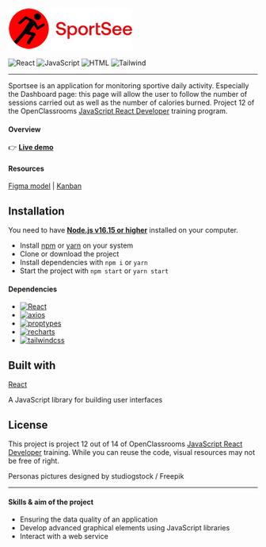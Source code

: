 ![LogoSportsee](public/img/logo_sportsee.png)

![React](https://img.shields.io/badge/react-%2320232a.svg?style=for-the-badge&logo=react&logoColor=%2361DAFB)
![JavaScript](https://img.shields.io/badge/javascript-%23323330.svg?style=for-the-badge&logo=javascript&logoColor=%23F7DF1E)
![HTML](https://img.shields.io/badge/HTML5-E34F26?style=for-the-badge&logo=html5&logoColor=white)
![Tailwind](https://img.shields.io/badge/Tailwind_CSS-38B2AC?style=for-the-badge&logo=tailwind-css&logoColor=white)

---

Sportsee is an application for monitoring sportive daily activity. Especially the Dashboard page: this page will allow the user to follow the number of sessions carried out as well as the number of calories burned.
Project 12 of the OpenClassrooms [JavaScript React Developer](https://openclassrooms.com/fr/paths/516-developpeur-dapplication-javascript-react) training program.

#### Overview

👉 **[Live demo](https://sportsee-zedsc.netlify.app/)**

#### Resources

[Figma model](https://www.figma.com/file/BMomGVZqLZb811mDMShpLu/UI-design-Sportify-FR?node-id=0%3A1) | [Kanban](https://www.notion.so/Tableau-de-bord-SportSee-6686aa4b5f44417881a4884c9af5669e)

## Installation

You need to have **[Node.js v16.15 or higher](https://nodejs.org/en/)** installed on your computer.

- Install [npm](https://www.npmjs.com/) or [yarn](https://yarnpkg.com/) on your system
- Clone or download the project
- Install dependencies with `npm i` or `yarn`
- Start the project with `npm start` or `yarn start`

#### Dependencies

- [![React](https://img.shields.io/github/package-json/dependency-version/zedsc/sportsee/react)](https://reactjs.org/)
- [![axios](https://img.shields.io/github/package-json/dependency-version/zedsc/sportsee/axios)](https://axios-http.com/docs/intro)
- [![proptypes](https://img.shields.io/github/package-json/dependency-version/zedsc/sportsee/prop-types)](https://reactjs.org/docs/typechecking-with-proptypes.html#gatsby-focus-wrapper)
- [![recharts](https://img.shields.io/github/package-json/dependency-version/zedsc/sportsee/recharts)](https://recharts.org/en-US/)
- [![tailwindcss](https://img.shields.io/github/package-json/dependency-version/zedsc/sportsee/tailwindcss)](https://tailwindcss.com/)

## Built with

[React](https://reactjs.org/)

A JavaScript library for building user interfaces

## License

This project is project 12 out of 14 of OpenClassrooms [JavaScript React Developer](https://openclassrooms.com/fr/paths/516-developpeur-dapplication-javascript-react) training. While you can reuse the code, visual resources may not be free of right.

Personas pictures designed by studiogstock / Freepik

---

#### Skills & aim of the project

- Ensuring the data quality of an application
- Develop advanced graphical elements using JavaScript libraries
- Interact with a web service
